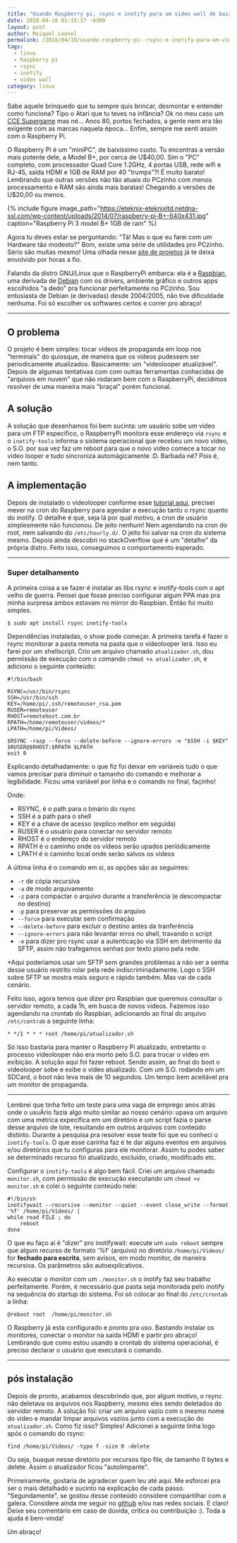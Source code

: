 ```yaml
---
title: "Usando Raspberry pi, rsync e inotify para um video wall de baixo custo"
date: 2018-04-10 01:15:17 -0300
layout: post
author: Maiquel Leonel
permalink: /2018/04/10/usando-raspberry-pi--rsync-e-inotify-para-um-video-wall-de-baixo-custo/
tags:
  - linux
  - Raspberry pi
  - rsync
  - inotify
  - video wall
category: linux
---
```


Sabe aquele brinquedo que tu sempre quis brincar, desmontar e entender como funciona?
Tipo o Atari que tu teves na infância? Ok no meu caso um [CCE Supergame](http://www.museudovideogame.org/img/c/1200/900/produto_imagem/2015/03/supergame-cce-vg-2800-com-tres-cartuchos.jpg) mas né... Anos 80,
portos fechados, a gente nem era tão exigente com as marcas naquela época... Enfim, sempre me senti assim com o Raspberry Pi.


O Raspberry Pi é um "miniPC", de baixíssimo custo. Tu encontras a versão mais potente dele, a Model B+, por cerca de U$40,00. Sim o "PC" completo, com processador Quad Core 1.2GHz, 4 portas USB, rede wifi e RJ-45, saída HDMI e 1GB de RAM por 40 "trumps"?! É muito barato! Lembrando que outras versões não tão atuais do PCzinho com menos processamento e RAM são ainda mais baratas! Chegando a versões de U$20,00 ou menos.

{% include figure image_path="https://eteknix-eteknixltd.netdna-ssl.com/wp-content/uploads/2014/07/raspberry-pi-B+-640x431.jpg" caption="Raspberry Pi 3 model B+ 1GB de ram" %}

Agora tu deves estar se perguntando: "Tá! Mas o que eu farei com um Hardware tão modesto?" Bom, existe uma série de utilidades pro PCzinho. Sério são muitas mesmo! Uma olhada nesse [site de projetos](https://www.hackster.io/raspberry-pi/projects) já te deixa envolvido por horas a fio.

Falando da distro GNU/Linux que o RaspberryPi embarca: ela é a [Raspbian](https://www.raspbian.org/), uma derivada de [Debian](https://www.debian.org/) com os drivers, ambiente gráfico e outros apps escolhidos "a dedo" pra funcionar perfeitamente no PCzinho. Sou entusiasta de Debian (e derivadas) desde 2004/2005, não tive dificuldade nenhuma. Foi só escolher os softwares certos e correr pro abraço!

---

## O problema

O projeto é bem simples: tocar videos de propaganda em loop nos "terminais" do quiosque, de maneira que os vídeos pudessem ser periodicamente atualizados. Basicamente: um "videolooper atualizável". Depois de algumas tentativas com com outras ferramentas conhecidas de "arquivos em nuvem" que não rodaram bem com o RaspberryPi, decidimos resolver de uma maneira mais "braçal" porém funcional.

## A solução

A solução que desenhamos foi bem sucinta: um usuário sobe um video para um FTP específico, o RaspberryPi monitora esse endereço via `rsync` e o `inotify-tools` informa o sistema operacional que recebeu um novo vídeo, o S.O. por sua vez faz um reboot para que o novo video comece a tocar no video looper e tudo sincroniza automágicamente :D. Barbada né? Pois é, nem tanto.

## A implementação

Depois de instalado o videolooper conforme esse [tutorial aqui](https://learn.adafruit.com/raspberry-pi-video-looper/overview), precisei mexer na cron do Raspberry para agendar a execução tanto o rsync quanto do inotify. O detalhe é que, seja lá por qual motivo, a cron de usuário simplesmente não funcionou. De jeito nenhum! Nem agendando na cron do root, nem salvando do `/etc/hourly.d/`. O jeito foi salvar na cron do sistema mesmo. Depois ainda descobri no stackOverflow que é um "detalhe" da própria distro. Feito isso, conseguimos o comportamento esperado.

---

### Super detalhamento

A primeira coisa a se fazer é instalar as libs rsync e inotify-tools com o apt velho de guerra. Pensei que fosse preciso configurar algum PPA mas pra minha surpresa ambos estavam no mirror do Raspbian. Então foi muito simples.

```shell
$ sudo apt install rsync inotify-tools
```

Dependências instaladas, o show pode começar. A primeira tarefa é fazer o rsync monitorar a pasta remota na pasta que o videolooper lerá. Isso eu farei por um shellscript. Crio um arquivo chamado `atualizador.sh`, dou permissão de execução com o comando `chmod +x atualizador.sh`, e adiciono o seguinte conteúdo:

```shell
#!/bin/bash

RSYNC=/usr/bin/rsync
SSH=/usr/bin/ssh
KEY=/home/pi/.ssh/remoteuser_rsa.pem
RUSER=remoteuser
RHOST=remotehost.com.br
RPATH=/home/remoteuser/videos/*
LPATH=/home/pi/Videos/

$RSYNC -razp --force --delete-before --ignore-errors -e "$SSH -i $KEY" $RUSER@$RHOST:$RPATH $LPATH
exit 0
```

Explicando detalhadamente: o que fiz foi deixar em variáveis tudo o que vamos precisar para diminuir o tamanho do comando e melhorar a legibilidade. Ficou uma variável por linha e o comando no final, façinho!

Onde:
- RSYNC, é o path para o binário do rsync
- SSH é a path para o shell
- KEY é a chave de acesso (explico melhor em seguida)
- RUSER é o usuário para conectar no servidor remoto
- RHOST é o endereço do servidor remoto
- RPATH é o caminho onde os vídeos serão upados períódicamente
- LPATH é o caminho local onde serão salvos os vídeos

A última linha é o comando em si, as opções são as seguintes:
- `-r` de cópia recursiva
- `-a` de modo arquivamento
- `-z` para compactar o arquivo durante a transferência (e descompactar no destino)
- `-p` para preservar as permissões do arquivo
- `--force` para executar sem confirmação
- `--delete-before` para excluir o destino antes da tranferência
- `--ignore-errors` para não levantar erros no shell, travando o script
- `-e` para dizer pro rsync usar a autenticação via SSH em detrimento da SFTP, assim não trafegamos senhas por texto plano pela rede.

\*Aqui poderíamos usar um SFTP sem grandes problemas a não ser a senha desse usuário restrito rolar pela rede indiscriminadamente. Logo o SSH sobre SFTP se mostra mais seguro e rápido também. Mas vai de cada cenário.

Feito isso, agora temos que dizer pro Raspbian que queremos consultar o servidor remoto, a cada 1h, em busca de  novos videos. Fazemos isso agendando na crontab do Raspbian, adicionando ao final do arquivo `/etc/contrab` a seguinte linha:

```shell
* */1 * * * root /home/pi/atualizador.sh
```

Só isso bastaria para manter o Raspberry Pi atualizado, entretanto o processo videolooper não era morto pelo S.O. para trocar o video em exibição. A solução aqui foi fazer reboot. Sendo assim, ao final do boot o videolooper sobe e exibe o video atualizado. Com um S.O. rodando em um SDCard, o boot não leva mais de 10 segundos. Um tempo bem aceitável pra um monitor de propaganda.

---

Lembrei que tinha feito um teste para uma vaga de emprego anos atrás onde o usuÁrio fazia algo muito similar ao nosso cenário: upava um arquivo com uma métrica expecífica em um diretório e um script fazia o parse desse arquivo de lote, resultando em outros arquivos com conteúdo distinto. Durante a pesquisa pra resolver esse teste foi que eu conheci o `inotify-tools`. O que esse carinha faz é te dar alguns eventos em arquivos e/ou diretórios que tu configuras para ele monitorar. Assim tu podes saber se determinado recurso foi atualizado, excluído, criado, modificado etc.

Configurar o `inotify-tools` é algo bem fácil. Criei um arquivo chamado `monitor.sh`, com permissão de execução executando um `chmod +x monitor.sh` e colei o seguinte conteúdo nele:

```shell
#!/bin/sh
inotifywait --recursive --monitor --quiet --event close_write --format '%f' /home/pi/Videos/ |
while read FILE ; do
    reboot
done
```

O que eu faço aí é "dizer" pro inotifywait: execute um `sudo reboot` sempre que algum recurso de formato '%f' (arquivo) no diretório `/home/pi/Videos/` for **fechado para escrita**, sem avisos, em modo monitor, de maneira recursiva. Os parâmetros são autoexplicativos.

Ao executar o monitor com um `./monitor.sh` o inotify faz seu trabalho perfeitamente. Porém, é necessário que pasta seja monitorada pelo inotify na sequência do startup do sistema. Foi só colocar ao final do `/etc/crontab` a linha:

```shell
@reboot root  /home/pi/monitor.sh
```

O Raspberry já esta configurado e pronto pra uso. Bastando instalar os monitores, conectar o monitor na saida HDMI e partir pro abraço! Lembrando que como estou usando a crontab do sistema operacional, é preciso declarar o usuário que executará o comando.

---

## pós instalação

Depois de pronto, acabamos descobrindo que, por algum motivo, o rsync não deletava os arquivos nos Raspberry, mesmo eles sendo deletados do servidor remoto. A solução foi: criar um arquivo vazio com o mesmo nome do video e mandar limpar arquivos vazios junto com a execução do `atualizador.sh`. Como fiz isso? Simples! Adicionei a seguinte linha logo após o comando do rsync:

```shell
find /home/pi/Videos/ -type f -size 0 -delete
```
Ou seja, busque nesse diretório por recursos tipo file, de tamanho 0 bytes e delete. Assim o atualizador ficou "autolimpante".

Primeiramente, gostaria de agradecer quem leu até aqui. Me esforcei pra ser o mais detalhado e sucinto na explicação de cada passo. "Segundamente", se gostou desse conteúdo considere compartilhar com a galera.
Considere ainda me seguir no [github](http;//github.com/maiquelleonel) e/ou nas redes sociais. E claro! Deixe seu comentário em caso de dúvida, crítica ou contribuição :). Toda a ajuda é bem-vinda!

Um abraço!
